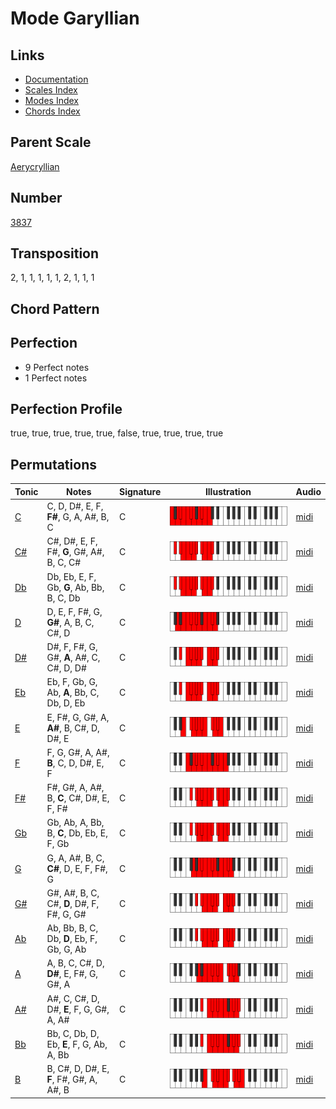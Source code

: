 # Mode Garyllian

## Links

- [Documentation](README.md)
- [Scales Index](Scales.md)
- [Modes Index](Modes.md)
- [Chords Index](Chords.md)

## Parent Scale

[Aerycryllian](ScaleAerycryllian.md)

## Number

[3837](https://ianring.com/musictheory/scales/3837)

## Transposition

2, 1, 1, 1, 1, 1, 2, 1, 1, 1

## Chord Pattern



## Perfection

- 9 Perfect notes
- 1 Perfect notes

## Perfection Profile

true, true, true, true, true, false, true, true, true, true

## Permutations

| Tonic | Notes | Signature | Illustration | Audio |
|-------|-------|-----------|--------------|-------|
| [C](ModeCNaturalGaryllian.md) | C, D, D#, E, F, **F#**, G, A, A#, B, C | C | ![CNaturalGaryllian](ModeCNaturalGaryllian.png) | [midi](https://github.com/edipermadi/music/blob/main/docs/ModeCNaturalGaryllian.mid?raw=true) |
| [C#](ModeCSharpGaryllian.md) | C#, D#, E, F, F#, **G**, G#, A#, B, C, C# | C | ![CSharpGaryllian](ModeCSharpGaryllian.png) | [midi](https://github.com/edipermadi/music/blob/main/docs/ModeCSharpGaryllian.mid?raw=true) |
| [Db](ModeDFlatGaryllian.md) | Db, Eb, E, F, Gb, **G**, Ab, Bb, B, C, Db | C | ![DFlatGaryllian](ModeDFlatGaryllian.png) | [midi](https://github.com/edipermadi/music/blob/main/docs/ModeDFlatGaryllian.mid?raw=true) |
| [D](ModeDNaturalGaryllian.md) | D, E, F, F#, G, **G#**, A, B, C, C#, D | C | ![DNaturalGaryllian](ModeDNaturalGaryllian.png) | [midi](https://github.com/edipermadi/music/blob/main/docs/ModeDNaturalGaryllian.mid?raw=true) |
| [D#](ModeDSharpGaryllian.md) | D#, F, F#, G, G#, **A**, A#, C, C#, D, D# | C | ![DSharpGaryllian](ModeDSharpGaryllian.png) | [midi](https://github.com/edipermadi/music/blob/main/docs/ModeDSharpGaryllian.mid?raw=true) |
| [Eb](ModeEFlatGaryllian.md) | Eb, F, Gb, G, Ab, **A**, Bb, C, Db, D, Eb | C | ![EFlatGaryllian](ModeEFlatGaryllian.png) | [midi](https://github.com/edipermadi/music/blob/main/docs/ModeEFlatGaryllian.mid?raw=true) |
| [E](ModeENaturalGaryllian.md) | E, F#, G, G#, A, **A#**, B, C#, D, D#, E | C | ![ENaturalGaryllian](ModeENaturalGaryllian.png) | [midi](https://github.com/edipermadi/music/blob/main/docs/ModeENaturalGaryllian.mid?raw=true) |
| [F](ModeFNaturalGaryllian.md) | F, G, G#, A, A#, **B**, C, D, D#, E, F | C | ![FNaturalGaryllian](ModeFNaturalGaryllian.png) | [midi](https://github.com/edipermadi/music/blob/main/docs/ModeFNaturalGaryllian.mid?raw=true) |
| [F#](ModeFSharpGaryllian.md) | F#, G#, A, A#, B, **C**, C#, D#, E, F, F# | C | ![FSharpGaryllian](ModeFSharpGaryllian.png) | [midi](https://github.com/edipermadi/music/blob/main/docs/ModeFSharpGaryllian.mid?raw=true) |
| [Gb](ModeGFlatGaryllian.md) | Gb, Ab, A, Bb, B, **C**, Db, Eb, E, F, Gb | C | ![GFlatGaryllian](ModeGFlatGaryllian.png) | [midi](https://github.com/edipermadi/music/blob/main/docs/ModeGFlatGaryllian.mid?raw=true) |
| [G](ModeGNaturalGaryllian.md) | G, A, A#, B, C, **C#**, D, E, F, F#, G | C | ![GNaturalGaryllian](ModeGNaturalGaryllian.png) | [midi](https://github.com/edipermadi/music/blob/main/docs/ModeGNaturalGaryllian.mid?raw=true) |
| [G#](ModeGSharpGaryllian.md) | G#, A#, B, C, C#, **D**, D#, F, F#, G, G# | C | ![GSharpGaryllian](ModeGSharpGaryllian.png) | [midi](https://github.com/edipermadi/music/blob/main/docs/ModeGSharpGaryllian.mid?raw=true) |
| [Ab](ModeAFlatGaryllian.md) | Ab, Bb, B, C, Db, **D**, Eb, F, Gb, G, Ab | C | ![AFlatGaryllian](ModeAFlatGaryllian.png) | [midi](https://github.com/edipermadi/music/blob/main/docs/ModeAFlatGaryllian.mid?raw=true) |
| [A](ModeANaturalGaryllian.md) | A, B, C, C#, D, **D#**, E, F#, G, G#, A | C | ![ANaturalGaryllian](ModeANaturalGaryllian.png) | [midi](https://github.com/edipermadi/music/blob/main/docs/ModeANaturalGaryllian.mid?raw=true) |
| [A#](ModeASharpGaryllian.md) | A#, C, C#, D, D#, **E**, F, G, G#, A, A# | C | ![ASharpGaryllian](ModeASharpGaryllian.png) | [midi](https://github.com/edipermadi/music/blob/main/docs/ModeASharpGaryllian.mid?raw=true) |
| [Bb](ModeBFlatGaryllian.md) | Bb, C, Db, D, Eb, **E**, F, G, Ab, A, Bb | C | ![BFlatGaryllian](ModeBFlatGaryllian.png) | [midi](https://github.com/edipermadi/music/blob/main/docs/ModeBFlatGaryllian.mid?raw=true) |
| [B](ModeBNaturalGaryllian.md) | B, C#, D, D#, E, **F**, F#, G#, A, A#, B | C | ![BNaturalGaryllian](ModeBNaturalGaryllian.png) | [midi](https://github.com/edipermadi/music/blob/main/docs/ModeBNaturalGaryllian.mid?raw=true) |
